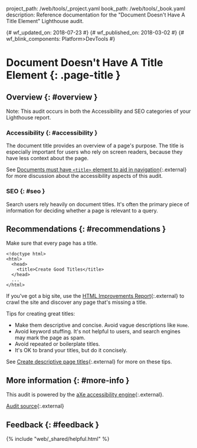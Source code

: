 project_path: /web/tools/_project.yaml book_path: /web/tools/_book.yaml description: Reference documentation for the "Document Doesn't Have A Title Element" Lighthouse audit.

{# wf_updated_on: 2018-07-23 #} {# wf_published_on: 2018-03-02 #} {# wf_blink_components: Platform>DevTools #}

# Document Doesn't Have A Title Element {: .page-title }

## Overview {: #overview }

Note: This audit occurs in both the Accessibility and SEO categories of your Lighthouse report.

### Accessibility {: #accessibility }

The document title provides an overview of a page's purpose. The title is especially important for users who rely on screen readers, because they have less context about the page.

See [Documents must have `<title>` element to aid in navigation](https://dequeuniversity.com/rules/axe/2.2/document-title){:.external} for more discussion about the accessibility aspects of this audit.

### SEO {: #seo }

Search users rely heavily on document titles. It's often the primary piece of information for deciding whether a page is relevant to a query.

## Recommendations {: #recommendations }

Make sure that every page has a title.

    <!doctype html>
    <html>
      <head>
        <title>Create Good Titles</title>
      </head>
      ...
    </html>
    

If you've got a big site, use the [HTML Improvements Report](https://support.google.com/webmasters/answer/80407){:.external} to crawl the site and discover any page that's missing a title.

Tips for creating great titles:

* Make them descriptive and concise. Avoid vague descriptions like `Home`.
* Avoid keyword stuffing. It's not helpful to users, and search engines may mark the page as spam.
* Avoid repeated or boilerplate titles.
* It's OK to brand your titles, but do it concisely.

See [Create descriptive page titles](https://support.google.com/webmasters/answer/35624){:.external} for more on these tips.

## More information {: #more-info }

This audit is powered by the [aXe accessibility engine](https://www.deque.com/products/axe/){:.external}.

[Audit source](https://github.com/GoogleChrome/lighthouse/blob/master/lighthouse-core/audits/accessibility/document-title.js){:.external}

## Feedback {: #feedback }

{% include "web/_shared/helpful.html" %}